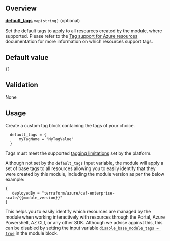 <!-- markdownlint-disable first-line-h1 -->
## Overview

[**default_tags**](#overview) `map(string)` (optional)

Set the default tags to apply to all resources created by the module, where supported. Please refer to the [Tag support for Azure resources][msdocs_azure_tag_support] documentation for more information on which resources support tags.

## Default value

`{}`

## Validation

None

## Usage

Create a custom tag block containing the tags of your choice.

```hcl
  default_tags = {
      myTagName = "MyTagValue"
  }
```

Tags must meet the supported [tagging limitations][msdocs_azure_tag_limitations] set by the platform.

Although not set by the `default_tags` input variable, the module will apply a set of base tags to all resources allowing you to easily identify that they were created by this module, including the module version as per the below example:

```hcl
{
   deployedBy = "terraform/azure/caf-enterprise-scale/{{module_version}}"
}
```

This helps you to easily identify which resources are managed by the module when working interactively with resources through the Portal, Azure Powershell, AZ CLI, or any other SDK.
Although we advise against this, this can be disabled by setting the input variable [`disable_base_module_tags = true`][disable_base_module_tags] in the module block.

[//]: # "************************"
[//]: # "INSERT LINK LABELS BELOW"
[//]: # "************************"

[msdocs_azure_tag_support]:     https://docs.microsoft.com/azure/azure-resource-manager/management/tag-support "Tag support for Azure resources"
[msdocs_azure_tag_limitations]: https://docs.microsoft.com/azure/azure-resource-manager/management/tag-resources?tabs=json#limitations "Use tags to organize your Azure resources and management hierarchy #Limitations"

[disable_base_module_tags]: %5BVariables%5D-disable_base_module_tags "Instructions for how to use the disable_base_module_tags variable."
